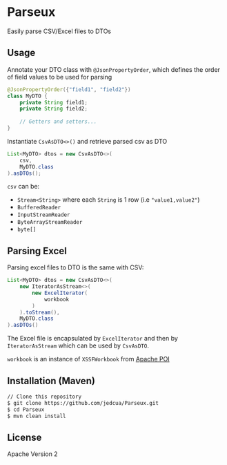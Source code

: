 # Parseux

Easily parse CSV/Excel files to DTOs

## Usage
Annotate your DTO class with `@JsonPropertyOrder`, which defines the order of field values to be used for parsing

```java
@JsonPropertyOrder({"field1", "field2"})
class MyDTO {
    private String field1;
    private String field2;
    
    // Getters and setters...
}
```

Instantiate `CsvAsDTO<>()` and retrieve parsed csv as DTO

```java
List<MyDTO> dtos = new CsvAsDTO<>(
    csv,
    MyDTO.class
).asDTOs();
```

`csv` can be:
* `Stream<String>` where each `String` is 1 row (i.e `"value1,value2"`)
* `BufferedReader`
* `InputStreamReader`
* `ByteArrayStreamReader`
* `byte[]`

## Parsing Excel 
Parsing excel files to DTO is the same with CSV:

```java
List<MyDTO> dtos = new CsvAsDTO<>(
    new IteratorAsStream<>(
        new ExcelIterator(
            workbook
        )
    ).toStream(),
    MyDTO.class
).asDTOs()
```

The Excel file is encapsulated by `ExcelIterator` and then by `IteratorAsStream` which can be used by `CsvAsDTO`.

`workbook` is an instance of `XSSFWorkbook` from [Apache POI](https://github.com/apache/poi)

## Installation (Maven)
```bash
// Clone this repository
$ git clone https://github.com/jedcua/Parseux.git
$ cd Parseux
$ mvn clean install
```

## License
Apache Version 2
